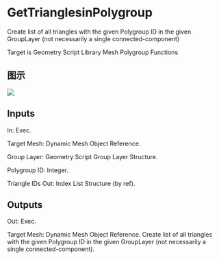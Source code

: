 # GetTrianglesinPolygroup

Create list of all triangles with the given Polygroup ID in the given GroupLayer (not necessarily a single connected-component)

Target is Geometry Script Library Mesh Polygroup Functions

## 图示

![]($-20221218-19124412.png)

## Inputs

In: Exec.

Target Mesh: Dynamic Mesh Object Reference.

Group Layer: Geometry Script Group Layer Structure.

Polygroup ID: Integer.

Triangle IDs Out: Index List Structure (by ref).  

## Outputs

Out: Exec.

Target Mesh: Dynamic Mesh Object Reference. Create list of all triangles with the given Polygroup ID in the given GroupLayer (not necessarily a single connected-component).

